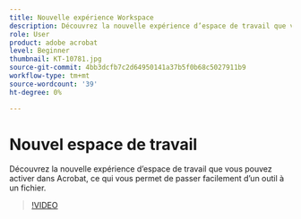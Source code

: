 ```yaml
---
title: Nouvelle expérience Workspace
description: Découvrez la nouvelle expérience d’espace de travail que vous pouvez activer dans Acrobat
role: User
product: adobe acrobat
level: Beginner
thumbnail: KT-10781.jpg
source-git-commit: 4bb3dcfb7c2d64950141a37b5f0b68c5027911b9
workflow-type: tm+mt
source-wordcount: '39'
ht-degree: 0%

---
```


# Nouvel espace de travail

Découvrez la nouvelle expérience d’espace de travail que vous pouvez activer dans Acrobat, ce qui vous permet de passer facilement d’un outil à un fichier.

>[!VIDEO](https://video.tv.adobe.com/v/345949?hidetitle=true)
